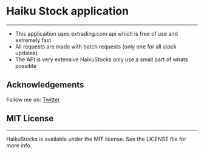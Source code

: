# Haiku Stock application
----------------

- This applicaition uses extrading.com api which is free of use and extremely fast
- All requests are made with batch requests (only one for all stock updates)
- The API is very extensive HaikuStocks only use a small part of whats possible

## Acknowledgements
Follow me on:
[Twitter](https:://twitter.com/konrad1977)

## MIT License
----------------
HaikuStocks is available under the MIT license. See the LICENSE file for more info.